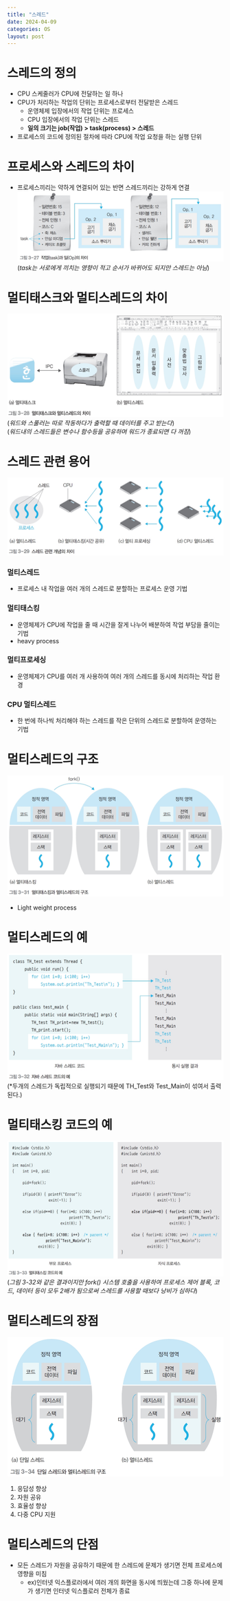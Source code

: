 ```yaml
---
title: "스레드"
date: 2024-04-09
categories: OS
layout: post
---
```

# 스레드의 정의
- CPU 스케줄러가 CPU에 전달하는 일 하나
- CPU가 처리하는 작업의 단위는 프로세스로부터 전달받은 스레드
    - 운영체제 입장에서의 작업 단위는 프로세스
    - CPU 입장에서의 작업 단위는 스레드
    - **일의 크기는 job(작업) > task(process) > 스레드**
- 프로세스의 코드에 정의된 절차에 따라 CPU에 작업 요청을 하는 실행 단위

# 프로세스와 스레드의 차이
- 프로세스끼리는 약하게 연결되어 있는 반면 스레드끼리는 강하게 연결
![differnt](/assets/osimg/differnt.png)
(*task는 서로에게 끼치는 영향이 적고 순서가 바뀌어도 되지만 스레드는 아님*)

# 멀티태스크와 멀티스레드의 차이
![differnt](/assets/osimg/diffent2.png)
(*워드와 스풀러는 따로 작동하다가 출력할 때 데이터를 주고 받는다*)  
(*워드내의 스레드들은 변수나 함수등을 공유하며 워드가 종료되면 다 꺼짐*)

# 스레드 관련 용어
![terms about thred](/assets/osimg/terms.png)
### 멀티스레드
- 프로세스 내 작업을 여러 개의 스레드로 분할하는 프로세스 운영 기법

### 멀티태스킹
- 운영체제가 CPU에 작업을 줄 때 시간을 잘게 나누어 배분하여 작업 부담을 줄이는 기법
- heavy process
### 멀티프로세싱
- 운영체제가 CPU를 여러 개 사용하여 여러 개의 스레드를 동시에 처리하는 작업 환경

### CPU 멀티스레드
- 한 번에 하나씩 처리해야 하는 스레드를 작은 단위의 스레드로 분할하여 운영하는 기법

# 멀티스레드의 구조
![multythred](/assets/osimg/multythred.png)
- Light weight process
# 멀티스레드의 예
![multythred](/assets/osimg/multyThred2.png)
(*두개의 스레드가 독립적으로 실행되기 때문에 TH_Test와 Test_Main이 섞여서 출력된다.)

# 멀티태스킹 코드의 예
![multytesking](/assets/osimg/multytesking.png)
(*그림 3-32와 같은 결과이지만 fork() 시스템 호출을 사용하여 프로세스 제어 블록, 코드, 데이터 등이 모두 2배가 됨으로써 스레드를 사용할 때보다 낭비가 심하다*)

# 멀티스레드의 장점
![advantage of multythred](/assets/osimg/advantage.png)
1. 응답성 향상
2. 자원 공유
3. 효율성 향상
4. 다중 CPU 지원

# 멀티스레드의 단점
- 모든 스레드가 자원을 공유하기 때문에 한 스레드에 문제가 생기면 전체 프로세스에 영향을 미침
    -  ex)인터넷 익스플로러에서 여러 개의 화면을 동시에 띄웠는데 그중 하나에 문제가 생기면 인터넷 익스플로러 전체가 종료


